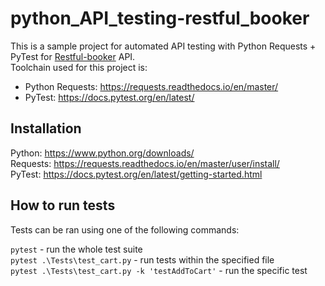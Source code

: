 # python_API_testing-restful_booker

This is a sample project for automated API testing with Python Requests + PyTest for [Restful-booker] API.  
Toolchain used for this project is: 
- Python Requests: https://requests.readthedocs.io/en/master/
- PyTest: https://docs.pytest.org/en/latest/

## Installation
Python: https://www.python.org/downloads/  
Requests: https://requests.readthedocs.io/en/master/user/install/   
PyTest: https://docs.pytest.org/en/latest/getting-started.html

## How to run tests
Tests can be ran using one of the following commands:  

```pytest``` - run the whole test suite  
```pytest .\Tests\test_cart.py``` - run tests within the specified file  
```pytest .\Tests\test_cart.py -k 'testAddToCart'``` - run the specific test  


[Restful-booker]: <https://restful-booker.herokuapp.com/apidoc/index.html>
